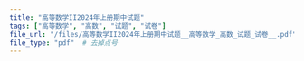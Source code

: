 ```yaml
---
title: "高等数学II2024年上册期中试题"
tags: ["高等数学", "高数", "试题", "试卷"]
file_url: "/files/高等数学II2024年上册期中试题__高等数学_高数_试题_试卷__.pdf"
file_type: "pdf"  # 去掉点号
---
```




<!-- 文件类型: .pdf -->
<!-- 文件图标: 📄 -->
